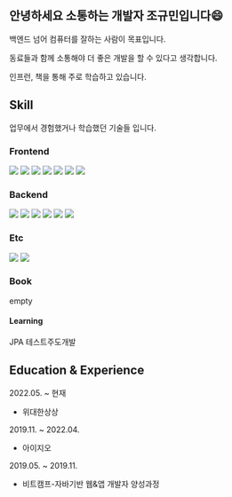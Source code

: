 ## 안녕하세요 소통하는 개발자 조규민입니다😄
백엔드 넘어 컴퓨터를 잘하는 사람이 목표입니다.

동료들과 함께 소통해야 더 좋은 개발을 할 수 있다고 생각합니다.

인프런, 책을 통해 주로 학습하고 있습니다.

## Skill
업무에서 경험했거나 학습했던 기술들 입니다.

### Frontend
<img src="https://img.shields.io/badge/%20-HTML-yellowgreen"/> <img src="https://img.shields.io/badge/%20-CSS-yellowgreen"/> <img src="https://img.shields.io/badge/%20-ES6-yellowgreen"/> <img src="https://img.shields.io/badge/%20-Vue-yellowgreen"/> <img src="https://img.shields.io/badge/%20-JSP-yellowgreen"/> <img src="https://img.shields.io/badge/%20-Thymeleaf-yellowgreen"/> <img src="https://img.shields.io/badge/%20-OZ Report-yellowgreen"/>

### Backend
<img src="https://img.shields.io/badge/%20-Java-orange"/> <img src="https://img.shields.io/badge/%20-Spring Framework-green"/> <img src="https://img.shields.io/badge/%20-SpringBoot-green"/> <img src="https://img.shields.io/badge/%20-MyBatis-blue"/> <img src="https://img.shields.io/badge/%20-Oracle-yellow"/> <img src="https://img.shields.io/badge/%20-Junit-lightblue"/>

### Etc
<img src="https://img.shields.io/badge/%20-Git-pink"/> <img src="https://img.shields.io/badge/%20-SVN-pink"/>

### Book
empty

#### Learning
JPA 테스트주도개발

## Education & Experience
2022.05. ~ 현재
- 위대한상상

2019.11. ~ 2022.04.
- 아이지오

2019.05. ~ 2019.11.
- 비트캠프-자바기반 웹&앱 개발자 양성과정

<!--
**kyumincho/kyumincho** is a ✨ _special_ ✨ repository because its `README.md` (this file) appears on your GitHub profile.

Here are some ideas to get you started:

- 🔭 I’m currently working on ...
- 🌱 I’m currently learning ...
- 👯 I’m looking to collaborate on ...
- 🤔 I’m looking for help with ...
- 💬 Ask me about ...
- 📫 How to reach me: ...
- 😄 Pronouns: ...
- ⚡ Fun fact: ...
-->
